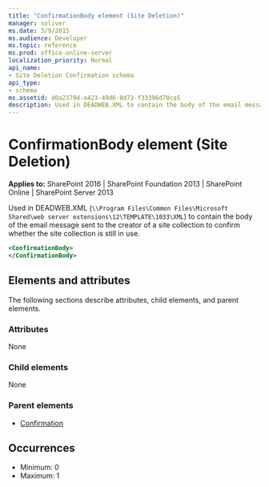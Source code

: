 ```yaml
---
title: "ConfirmationBody element (Site Deletion)"
manager: soliver
ms.date: 3/9/2015
ms.audience: Developer
ms.topic: reference
ms.prod: office-online-server
localization_priority: Normal
api_name:
- Site Deletion Confirmation schema
api_type:
- schema
ms.assetid: d0a23794-a423-49d6-8d73-f33396d70ca5
description: Used in DEADWEB.XML to contain the body of the email message sent to the creator of a site collection to confirm whether the site collection is still in use. 
---
```


# ConfirmationBody element (Site Deletion)

**Applies to:** SharePoint 2016 | SharePoint Foundation 2013 | SharePoint Online | SharePoint Server 2013
  
Used in DEADWEB.XML (`\\Program Files\Common Files\Microsoft Shared\web server extensions\12\TEMPLATE\1033\XML`) to contain the body of the email message sent to the creator of a site collection to confirm whether the site collection is still in use. 
  
```XML
<ConfirmationBody>
</ConfirmationBody>
```

## Elements and attributes

The following sections describe attributes, child elements, and parent elements.

### Attributes

None
   
### Child elements

None
   
### Parent elements

- [Confirmation](confirmation-element-site-deletion.md)
   
## Occurrences

- Minimum: 0
- Maximum: 1  

<br/>
   

